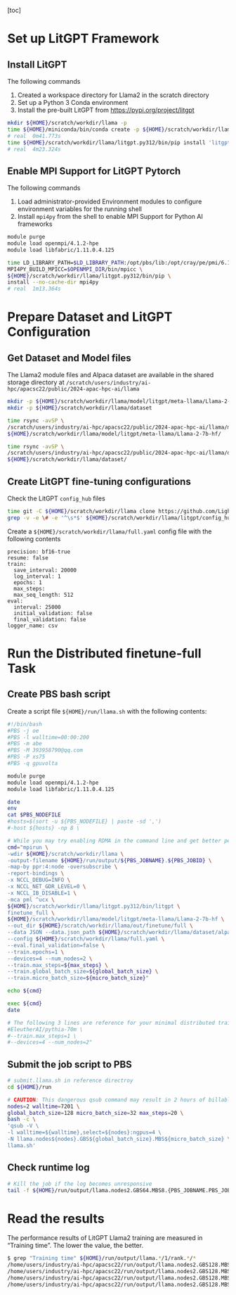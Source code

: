 [toc]

# Set up LitGPT Framework

## Install LitGPT

The following commands

1. Created a workspace directory for Llama2 in the scratch directory
2. Set up a Python 3 Conda environment
3. Install the pre-built LitGPT from https://pypi.org/project/litgpt 

```bash
mkdir ${HOME}/scratch/workdir/llama -p
time ${HOME}/miniconda/bin/conda create -p ${HOME}/scratch/workdir/llama/litgpt.py312 python=3.12 -y
# real	0m41.773s
time ${HOME}/scratch/workdir/llama/litgpt.py312/bin/pip install 'litgpt[all]'==0.4.12
# real	4m23.324s
```

## Enable MPI Support for LitGPT Pytorch

The following commands

1. Load administrator-provided Environment modules to configure environment variables for the running shell
2. Install `mpi4py` from the shell to enable MPI Support for Python AI frameworks

```bash
module purge
module load openmpi/4.1.2-hpe
module load libfabric/1.11.0.4.125

time LD_LIBRARY_PATH=$LD_LIBRARY_PATH:/opt/pbs/lib:/opt/cray/pe/pmi/6.1.1/lib:/opt/cray/pe/lib64:/lib64 \
MPI4PY_BUILD_MPICC=$OPENMPI_DIR/bin/mpicc \
${HOME}/scratch/workdir/llama/litgpt.py312/bin/pip \
install --no-cache-dir mpi4py
# real	1m13.364s
```

# Prepare Dataset and LitGPT Configuration

## Get Dataset and Model files

The Llama2 module files and Alpaca dataset are available in the shared storage directory at `/scratch/users/industry/ai-hpc/apacsc22/public/2024-apac-hpc-ai/llama`

```bash
mkdir -p ${HOME}/scratch/workdir/llama/model/litgpt/meta-llama/Llama-2-7b-hf
mkdir -p ${HOME}/scratch/workdir/llama/dataset

time rsync -avSP \
/scratch/users/industry/ai-hpc/apacsc22/public/2024-apac-hpc-ai/llama/model/litgpt/meta-llama/Llama-2-7b-hf/ \
${HOME}/scratch/workdir/llama/model/litgpt/meta-llama/Llama-2-7b-hf/

time rsync -avSP \
/scratch/users/industry/ai-hpc/apacsc22/public/2024-apac-hpc-ai/llama/dataset/ \
${HOME}/scratch/workdir/llama/dataset/
```

## Create LitGPT fine-tuning configurations

Check the LitGPT `config_hub` files

```bash
time git -C ${HOME}/scratch/workdir/llama clone https://github.com/Lightning-AI/litgpt
grep -v -e \# -e '^\s*$' ${HOME}/scratch/workdir/llama/litgpt/config_hub/finetune/llama-2-7b/full.yaml
```

Create a `${HOME}/scratch/workdir/llama/full.yaml` config file with the following contents

```
precision: bf16-true
resume: false
train:
  save_interval: 20000
  log_interval: 1
  epochs: 1
  max_steps:
  max_seq_length: 512
eval:
  interval: 25000
  initial_validation: false
  final_validation: false
logger_name: csv
```

# Run the Distributed finetune-full Task

## Create PBS bash script

Create a script file `${HOME}/run/llama.sh` with the following contents:

```bash
#!/bin/bash
#PBS -j oe
#PBS -l walltime=00:00:200
#PBS -m abe
#PBS -M 393958790@qq.com
#PBS -P xs75
#PBS -q gpuvolta

module purge
module load openmpi/4.1.2-hpe
module load libfabric/1.11.0.4.125

date
env
cat $PBS_NODEFILE
#hosts=$(sort -u ${PBS_NODEFILE} | paste -sd ',')
#-host ${hosts} -np 8 \

# While you may try enabling RDMA in the command line and get better performance, a quick way to achieve a workable distributed training is to disable it..
cmd="mpirun \
-wdir ${HOME}/scratch/workdir/llama \
-output-filename ${HOME}/run/output/${PBS_JOBNAME}.${PBS_JOBID} \
-map-by ppr:4:node -oversubscribe \
-report-bindings \
-x NCCL_DEBUG=INFO \
-x NCCL_NET_GDR_LEVEL=0 \
-x NCCL_IB_DISABLE=1 \
-mca pml ^ucx \
${HOME}/scratch/workdir/llama/litgpt.py312/bin/litgpt \
finetune_full \
${HOME}/scratch/workdir/llama/model/litgpt/meta-llama/Llama-2-7b-hf \
--out_dir ${HOME}/scratch/workdir/llama/out/finetune/full \
--data JSON --data.json_path ${HOME}/scratch/workdir/llama/dataset/alpaca1024 \
--config ${HOME}/scratch/workdir/llama/full.yaml \
--eval.final_validation=false \
--train.epochs=1 \
--devices=4 --num_nodes=2 \
--train.max_steps=${max_steps} \
--train.global_batch_size=${global_batch_size} \
--train.micro_batch_size=${micro_batch_size}"

echo ${cmd}

exec ${cmd}
date

# The following 3 lines are reference for your minimal distributed training trials
#EleutherAI/pythia-70m \
#--train.max_steps=1 \
#--devices=4 --num_nodes=2"
```

## Submit the job script to PBS

```bash
# submit.llama.sh in reference directroy
cd ${HOME}/run

# CAUTION: This dangerous qsub command may result in 2 hours of billable time with no useful output for inexperienced users
nodes=2 walltime=7201 \
global_batch_size=128 micro_batch_size=32 max_steps=20 \
bash -c \
'qsub -V \
-l walltime=${walltime},select=${nodes}:ngpus=4 \
-N llama.nodes${nodes}.GBS${global_batch_size}.MBS${micro_batch_size} \
llama.sh'
```

## Check runtime log

```bash
# Kill the job if the log becomes unresponsive
tail -f ${HOME}/run/output/llama.nodes2.GBS64.MBS8.{PBS_JOBNAME.PBS_JOBID}.pbs-101/1/rank.*/std*
```

# Read the results

The performance results of LitGPT Llama2 training are measured in “Training time”. The lower the value, the better.

```bash
$ grep "Training time" ${HOME}/run/output/llama.*/1/rank.*/*
/home/users/industry/ai-hpc/apacsc22/run/output/llama.nodes2.GBS128.MBS32.8335473.pbs101/1/rank.0/stdout:Training time: 41.42s
/home/users/industry/ai-hpc/apacsc22/run/output/llama.nodes2.GBS128.MBS32.8335473.pbs101/1/rank.4/stdout:Training time: 41.51s
/home/users/industry/ai-hpc/apacsc22/run/output/llama.nodes2.GBS128.MBS32.8345846.pbs101/1/rank.0/stdout:Training time: 38.10s
/home/users/industry/ai-hpc/apacsc22/run/output/llama.nodes2.GBS128.MBS32.8345846.pbs101/1/rank.4/stdout:Training time: 38.04s
```
